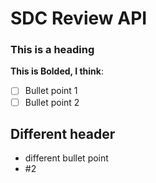 # SDC Review API

### This is a heading
**This is Bolded, I think**:
- [ ] Bullet point 1
- [ ] Bullet point 2

## Different header

* different bullet point
* #2